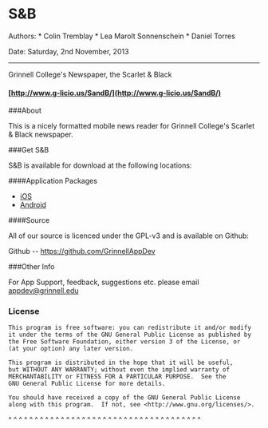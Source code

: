S&amp;B
=========

Authors:  * Colin Tremblay
          * Lea Marolt Sonnenschein
          * Daniel Torres

Date:    Saturday, 2nd November, 2013

---

Grinnell College's Newspaper, the Scarlet &amp; Black

#### [http://www.g-licio.us/SandB/](http://www.g-licio.us/SandB/)

###About

This is a nicely formatted mobile news reader for Grinnell College's Scarlet &amp; Black newspaper.

###Get S&B

S&amp;B is available for download at the following locations:


####Application Packages

* [iOS](https://itunes.apple.com/us/app/s-b/id638912711?mt=8)
* [Android](https://play.google.com/store/apps/details?id=edu.grinnell.sandb)


####Source

All of our source is licenced under the GPL-v3 and is available on Github:

Github -- https://github.com/GrinnellAppDev

###Other Info

For App Support, feedback, suggestions etc. please email appdev@grinnell.edu

### License

    This program is free software: you can redistribute it and/or modify
    it under the terms of the GNU General Public License as published by
    the Free Software Foundation, either version 3 of the License, or
    (at your option) any later version.

    This program is distributed in the hope that it will be useful,
    but WITHOUT ANY WARRANTY; without even the implied warranty of
    MERCHANTABILITY or FITNESS FOR A PARTICULAR PURPOSE.  See the
    GNU General Public License for more details.

    You should have received a copy of the GNU General Public License
    along with this program.  If not, see <http://www.gnu.org/licenses/>.

^ ^ ^ ^ ^ ^ ^ ^ ^ ^ ^ ^ ^ ^ ^ ^ ^ ^ ^ ^ ^ ^ ^ ^ ^ ^ ^ ^ ^ ^ ^ ^ ^ ^ ^ ^ ^ 

